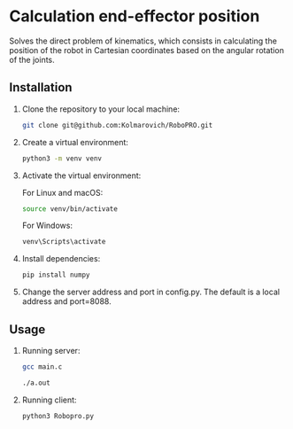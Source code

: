 # Сalculation end-effector position

Solves the direct problem of kinematics, which consists in calculating the position of the robot in Cartesian coordinates based on the angular rotation of the joints.

## Installation

1. Clone the repository to your local machine:

    ```bash
    git clone git@github.com:Kolmarovich/RoboPRO.git
    ```

2. Create a virtual environment:

    ```bash
    python3 -m venv venv
    ```

3. Activate the virtual environment:

    For Linux and macOS:

    ```bash
    source venv/bin/activate
    ```

    For Windows:

    ```bash
    venv\Scripts\activate
    ```

4. Install dependencies:

    ```bash
    pip install numpy
   ```

5. Change the server address and port in config.py. The default is a local address and port=8088.

## Usage

1. Running server:

    ```bash
    gcc main.c
    ```
    
    ```bash
    ./a.out
    ```

2. Running client:

    ```bash
    python3 Robopro.py
    ```
